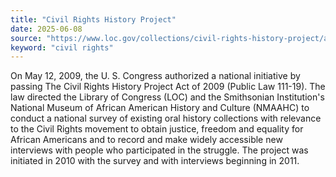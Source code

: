 ```yaml
---
title: "Civil Rights History Project"
date: 2025-06-08
source: "https://www.loc.gov/collections/civil-rights-history-project/about-this-collection/"
keyword: "civil rights"
---
```


On May 12, 2009, the U. S. Congress authorized a national initiative by passing The Civil Rights History Project Act of 2009 (Public Law 111-19). The law directed the Library of Congress (LOC) and the Smithsonian Institution's National Museum of African American History and Culture (NMAAHC) to conduct a national survey of existing oral history collections with relevance to the Civil Rights movement to obtain justice, freedom and equality for African Americans and to record and make widely accessible new interviews with people who participated in the struggle. The project was initiated in 2010 with the survey and with interviews beginning in 2011.

